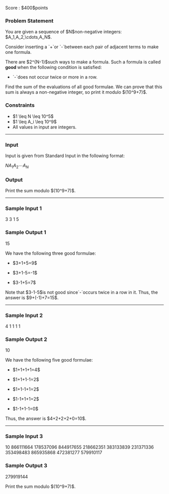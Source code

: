 
<div>

<span>

<span>

<p>
Score : $400$points
</p>

<div>

<section>

### **Problem Statement**

<p>
You are given a sequence of $N$non-negative integers: $A_1,A_2,\cdots,A_N$.
</p>

<p>
Consider inserting a `+`or `-`between each pair of adjacent terms to make one formula.
</p>

<p>
There are $2^{N-1}$such ways to make a formula. Such a formula is called 
<strong>
good
</strong>
when the following condition is satisfied:
</p>

<ul>

<li>
`-`does not occur twice or more in a row.
</li>

</ul>

<p>
Find the sum of the evaluations of all good formulae.
We can prove that this sum is always a non-negative integer, so print it modulo $(10^9+7)$.
</p>

</section>

</div>

<div>

<section>

### **Constraints**

<ul>

<li>
$1 \leq N \leq 10^5$
</li>

<li>
$1 \leq A_i \leq 10^9$
</li>

<li>
All values in input are integers.
</li>

</ul>

</section>

</div>

---

<div>

<div>

<section>

### **Input**

<p>
Input is given from Standard Input in the following format:
</p>

<div>

$N$$A_1$$A_2$$\cdots$$A_N$
</div>

</section>

</div>

<div>

<section>

### **Output**

<p>
Print the sum modulo $(10^9+7)$.
</p>

</section>

</div>

</div>

---

<div>

<section>

### **Sample Input 1**

<div>

3
3 1 5

</div>

</section>

</div>

<div>

<section>

### **Sample Output 1**

<div>

15

</div>

<p>
We have the following three good formulae:
</p>

<ul>

<li>

<p>
$3+1+5=9$
</p>

</li>

<li>

<p>
$3+1-5=-1$
</p>

</li>

<li>

<p>
$3-1+5=7$
</p>

</li>

</ul>

<p>
Note that $3-1-5$is not good since`-`occurs twice in a row in it.
Thus, the answer is $9+(-1)+7=15$.
</p>

</section>

</div>

---

<div>

<section>

### **Sample Input 2**

<div>

4
1 1 1 1

</div>

</section>

</div>

<div>

<section>

### **Sample Output 2**

<div>

10

</div>

<p>
We have the following five good formulae:
</p>

<ul>

<li>

<p>
$1+1+1+1=4$
</p>

</li>

<li>

<p>
$1+1+1-1=2$
</p>

</li>

<li>

<p>
$1+1-1+1=2$
</p>

</li>

<li>

<p>
$1-1+1+1=2$
</p>

</li>

<li>

<p>
$1-1+1-1=0$
</p>

</li>

</ul>

<p>
Thus, the answer is $4+2+2+2+0=10$.
</p>

</section>

</div>

---

<div>

<section>

### **Sample Input 3**

<div>

10
866111664 178537096 844917655 218662351 383133839 231371336 353498483 865935868 472381277 579910117

</div>

</section>

</div>

<div>

<section>

### **Sample Output 3**

<div>

279919144

</div>

<p>
Print the sum modulo $(10^9+7)$.
</p>

</section>

</div>

</span>

</span>

</div>
